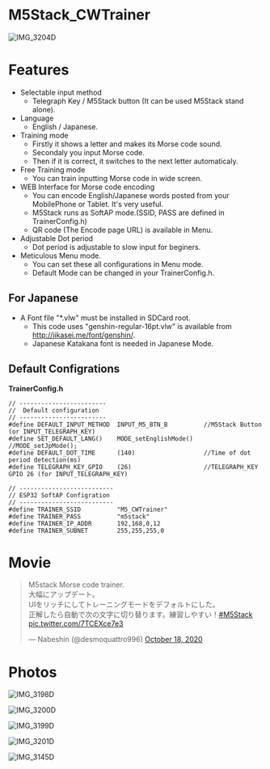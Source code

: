 # M5Stack_CWTrainer

![IMG_3204D](https://user-images.githubusercontent.com/52347942/97084374-6b1a9b80-1651-11eb-97d7-367e62b92b82.jpg)

# Features
* Selectable input method
  * Telegraph Key / M5Stack button (It can be used M5Stack stand alone).
* Language
  * English / Japanese.
* Training mode
  * Firstly it shows a letter and makes its Morse code sound.
  * Secondaly you input Morse code.
  * Then if it is correct, it switches to the next letter automaticaly. 
* Free Training mode
  * You can train inputting Morse code in wide screen.
* WEB Interface for Morse code encoding
  * You can encode English/Japanese words posted from your MobilePhone or Tablet. It's very useful.
  * M5Stack runs as SoftAP mode.(SSID, PASS are defined in TrainerConfig.h)
  * QR code (The Encode page URL) is available in Menu.
* Adjustable Dot period 
  * Dot period is adjustable to slow input for beginers.
* Meticulous Menu mode.
  * You can set these all configurations in Menu mode.
  * Default Mode can be changed in your TrainerConfig.h.

## For Japanese
* A Font file "*.vlw" must be installed in SDCard root.
  * This code uses "genshin-regular-16pt.vlw" is available from http://jikasei.me/font/genshin/.
  * Japanese Katakana font is needed in Japanese Mode. 

## Default Configrations
**TrainerConfig.h**

```
// ------------------------
//  Default configuration 
// ------------------------
#define DEFAULT_INPUT_METHOD  INPUT_M5_BTN_B          //M5Stack Button (or INPUT_TELEGRAPH_KEY)
#define SET_DEFAULT_LANG()    MODE_setEnglishMode()   //MODE_setJpMode();
#define DEFAULT_DOT_TIME      (140)                   //Time of dot period detection(ms)
#define TELEGRAPH_KEY_GPIO    (26)                    //TELEGRAPH_KEY GPIO 26 (for INPUT_TELEGRAPH_KEY)

// --------------------------
// ESP32 SoftAP Configration
// --------------------------
#define TRAINER_SSID          "M5_CWTrainer"
#define TRAINER_PASS          "m5stack"
#define TRAINER_IP_ADDR       192,168,0,12
#define TRAINER_SUBNET        255,255,255,0
```


# Movie

<blockquote class="twitter-tweet"><p lang="ja" dir="ltr">M5stack Morse code trainer.<br>大幅にアップデート。<br>UIをリッチにしてトレーニングモードをデフォルトにした。<br>正解したら自動で次の文字に切り替ります。練習しやすい！<a href="https://twitter.com/hashtag/M5Stack?src=hash&amp;ref_src=twsrc%5Etfw">#M5Stack</a> <a href="https://t.co/7TCEXce7e3">pic.twitter.com/7TCEXce7e3</a></p>&mdash; Nabeshin (@desmoquattro996) <a href="https://twitter.com/desmoquattro996/status/1317627715571257344?ref_src=twsrc%5Etfw">October 18, 2020</a></blockquote>


# Photos

![IMG_3198D](https://user-images.githubusercontent.com/52347942/97084387-93a29580-1651-11eb-94f9-501c343226ae.jpg)

![IMG_3200D](https://user-images.githubusercontent.com/52347942/97084396-a6b56580-1651-11eb-87a8-98a988dd668f.jpg)

![IMG_3199D](https://user-images.githubusercontent.com/52347942/97084403-b634ae80-1651-11eb-9822-65cac9831b56.jpg)

![IMG_3201D](https://user-images.githubusercontent.com/52347942/97084423-df553f00-1651-11eb-8629-7d67d1b03678.jpg)

![IMG_3145D](https://user-images.githubusercontent.com/52347942/97084416-cf3d5f80-1651-11eb-8e6d-ca55f4b55ce1.jpg)

